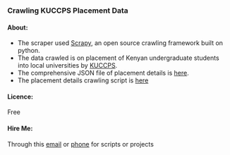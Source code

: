 ### Crawling KUCCPS Placement Data
#### About:
* The scraper used [Scrapy](https://docs.scrapy.org/en/latest/index.html), an open source crawling framework built on python.
* The data crawled is on placement of Kenyan undergraduate students into local universities by [KUCCPS](https://kuccps.net/).
* The comprehensive JSON file of placement details is [here](https://github.com/MercurialMune/KUCCPSWebCrawler/blob/main/kuccps/programme_details.json).
* The placement details crawling script is [here](https://github.com/MercurialMune/KUCCPSWebCrawler/blob/main/kuccps/kuccps/spiders/programme_details.py)

#### Licence:
Free

#### Hire Me: 
Through this [email](mailto:munenecyp@gmail.com) or [phone](tel://+254769703150) for scripts or projects
